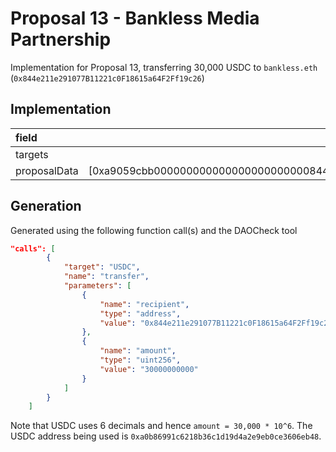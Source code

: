 # Proposal 13 - Bankless Media Partnership
Implementation for Proposal 13, transferring 30,000 USDC to `bankless.eth` (`0x844e211e291077B11221c0F18615a64F2Ff19c26`)

## Implementation
| field | value |
| :------------- | :-------------: |
| targets | [0xa0b86991c6218b36c1d19d4a2e9eb0ce3606eb48]
| proposalData | [0xa9059cbb000000000000000000000000844e211e291077b11221c0f18615a64f2ff19c2600000000000000000000000000000000000000000000000000000006fc23ac00]

## Generation
Generated using the following function call(s) and the DAOCheck tool
```json
"calls": [
        {
            "target": "USDC",
            "name": "transfer",
            "parameters": [
                {
                    "name": "recipient",
                    "type": "address",
                    "value": "0x844e211e291077B11221c0F18615a64F2Ff19c26"
                },
                {
                    "name": "amount",
                    "type": "uint256",
                    "value": "30000000000"
                }
            ]
        }
    ]
```
Note that USDC uses 6 decimals and hence `amount = 30,000 * 10^6`. The USDC address being used is `0xa0b86991c6218b36c1d19d4a2e9eb0ce3606eb48`.